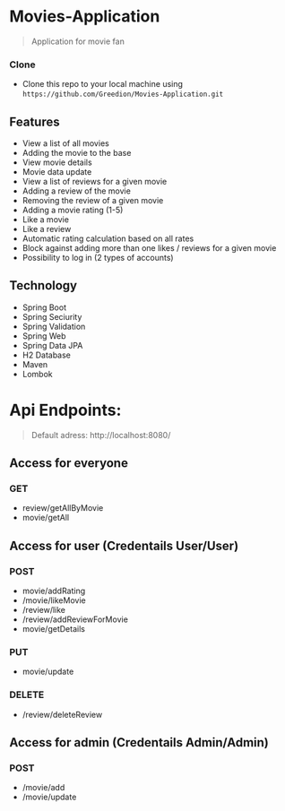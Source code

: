 
# Movies-Application  

> Application for movie fan

### Clone

- Clone this repo to your local machine using `https://github.com/Greedion/Movies-Application.git`



## Features
- View a list of all movies
- Adding the movie to the base
- View movie details
- Movie data update
- View a list of reviews for a given movie
- Adding a review of the movie
- Removing the review of a given movie
- Adding a movie rating (1-5)
- Like a movie
- Like a review
- Automatic rating calculation based on all rates
- Block against adding more than one likes / reviews for a given movie
- Possibility to log in (2 types of accounts)

## Technology
 - Spring Boot
 - Spring Seciurity
 - Spring Validation
 - Spring Web
 - Spring Data JPA
 - H2 Database
 - Maven
 - Lombok
 
 
 # Api Endpoints: 
> Default adress: http://localhost:8080/
## Access for everyone
### GET
- review/getAllByMovie
- movie/getAll


## Access for user (Credentails User/User) 
### POST
 - movie/addRating 
 - /movie/likeMovie
 - /review/like
 - /review/addReviewForMovie
 -  movie/getDetails

 
### PUT
- movie/update
 ### DELETE
 - /review/deleteReview
 
## Access for admin (Credentails Admin/Admin) 
### POST
- /movie/add
- /movie/update


